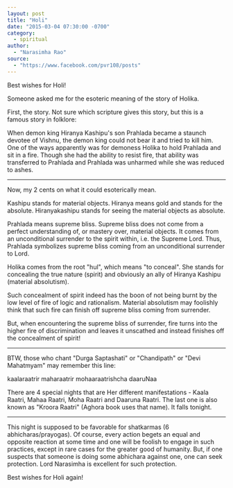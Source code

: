 ```yaml
---
layout: post
title: "Holi"
date: "2015-03-04 07:30:00 -0700"
category:
  - spiritual
author:
  - "Narasimha Rao"
source:
  - "https://www.facebook.com/pvr108/posts"
---
```


Best wishes for Holi!

Someone asked me for the esoteric meaning of the story of Holika.

First, the story. Not sure which scripture gives this story, but this is a famous story in folklore:

When demon king Hiranya Kashipu's son Prahlada became a staunch devotee of Vishnu, the demon king could not bear it and tried to kill him. One of the ways apparently was for demoness Holika to hold Prahlada and sit in a fire. Though she had the ability to resist fire, that ability was transferred to Prahlada and Prahlada was unharmed while she was reduced to ashes. <!--more-->

* * *

Now, my 2 cents on what it could esoterically mean.

Kashipu stands for material objects. Hiranya means gold and stands for the absolute. Hiranyakashipu stands for seeing the material objects as absolute.

Prahlada means supreme bliss. Supreme bliss does not come from a perfect understanding of, or mastery over, material objects. It comes from an unconditional surrender to the spirit within, i.e. the Supreme Lord. Thus, Prahlada symbolizes supreme bliss coming from an unconditional surrender to Lord.

Holika comes from the root "hul", which means "to conceal". She stands for concealing the true nature (spirit) and obviously an ally of Hiranya Kashipu (material absolutism).

Such concealment of spirit indeed has the boon of not being burnt by the low level of fire of logic and rationalism. Material absolutism may foolishly think that such fire can finish off supreme bliss coming from surrender.

But, when encountering the supreme bliss of surrender, fire turns into the higher fire of discrimination and leaves it unscathed and instead finishes off the concealment of spirit!

* * *

BTW, those who chant "Durga Saptashati" or "Chandipath" or "Devi Mahatmyam" may remember this line:

kaalaraatrir maharaatrir mohaaraatrishcha daaruNaa

There are 4 special nights that are Her different manifestations - Kaala Raatri, Mahaa Raatri, Moha Raatri and Daaruna Raatri. The last one is also known as "Kroora Raatri" (Aghora book uses that name). It falls tonight.

* * *

This night is supposed to be favorable for shatkarmas (6 abhicharas/prayogas). Of course, every action begets an equal and opposite reaction at some time and one will be foolish to engage in such practices, except in rare cases for the greater good of humanity. But, if one suspects that someone is doing some abhichara against one, one can seek protection. Lord Narasimha is excellent for such protection.

Best wishes for Holi again!
